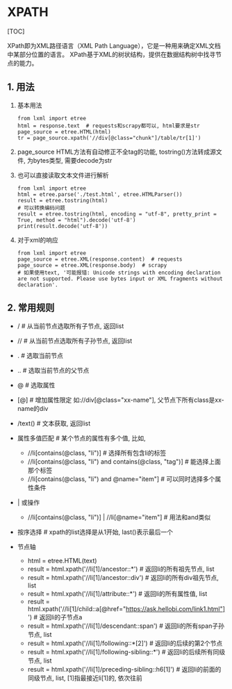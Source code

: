 # XPATH
[TOC]

XPath即为XML路径语言（XML Path Language），它是一种用来确定XML文档中某部分位置的语言。 XPath基于XML的树状结构，提供在数据结构树中找寻节点的能力。 

## 1. 用法

1. 基本用法
    ```
    from lxml import etree
    html = response.text  # requests和scrapy都可以, html要求是str
    page_source = etree.HTML(html)
    tr = page_source.xpath('//div[@class="chunk"]/table/tr[1]')
    ```
2. page_source 
HTML方法有自动修正不全tag的功能, tostring()方法转成源文件, 为bytes类型, 需要decode为str

3. 也可以直接读取文本文件进行解析
    ```
    from lxml import etree
    html = etree.parse('./test.html', etree.HTMLParser())
    result = etree.tostring(html)
    # 可以转换编码问题
    result = etree.tostring(html, encoding = "utf-8", pretty_print = True, method = "html").decode('utf-8')
    print(result.decode('utf-8'))
    ```
4. 对于xml的响应
    ```
    from lxml import etree
    page_source = etree.XML(response.content)  # requests
    page_source = etree.XML(response.body)  # scrapy
    # 如果使用text, '可能报错: Unicode strings with encoding declaration are not supported. Please use bytes input or XML fragments without declaration'.
    ```
  


## 2. 常用规则
- /     # 从当前节点选取所有子节点, 返回list
- //    # 从当前节点选取所有子孙节点, 返回list
- .     # 选取当前节点
- ..    # 选取当前节点的父节点
- @     # 选取属性
- [@]   # 增加属性限定 如://div[@class="xx-name"], 父节点下所有class是xx-name的div
- /text()   # 文本获取, 返回list
- 属性多值匹配  # 某个节点的属性有多个值, 比如<a class='li tag'>, 
    - //li[contains(@class, "li")]  # 选择所有包含li的标签
    - //li[contains(@class, "li") and contains(@class, "tag")]  # 能选择上面那个标签
    - //li[contains(@class, "li") and @name="item"] # 可以同时选择多个属性条件
- | 或操作
    - //li[contains(@class, "li")] | //li[@name="item"]  # 用法和and类似

- 按序选择  # xpath的list选择是从1开始, last()表示最后一个
- 节点轴
    - html = etree.HTML(text)
    - result = html.xpath('//li[1]/ancestor::*')    # 返回li的所有祖先节点, list
    - result = html.xpath('//li[1]/ancestor::div')  # 返回li的所有div祖先节点, list
    - result = html.xpath('//li[1]/attribute::*')   # 返回li的所有属性值, list
    - result = html.xpath('//li[1]/child::a[@href="https://ask.hellobi.com/link1.html"]')   # 返回li的子节点a
    - result = html.xpath('//li[1]/descendant::span')   # 返回li的所有span子孙节点, list
    - result = html.xpath('//li[1]/following::*[2]')    # 返回li的后续的第2个节点
    - result = html.xpath('//li[1]/following-sibling::*')   # 返回li的后续所有同级节点, list
    - result = html.xpath('//li[1]/preceding-sibling::h6[1]')   # 返回li的前面的同级节点, list, [1]指最接近li[1]的, 依次往前
